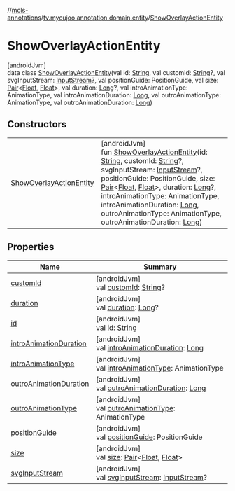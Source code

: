 //[mcls-annotations](../../../index.md)/[tv.mycujoo.annotation.domain.entity](../index.md)/[ShowOverlayActionEntity](index.md)

# ShowOverlayActionEntity

[androidJvm]\
data class [ShowOverlayActionEntity](index.md)(val id: [String](https://kotlinlang.org/api/latest/jvm/stdlib/kotlin/-string/index.html), val customId: [String](https://kotlinlang.org/api/latest/jvm/stdlib/kotlin/-string/index.html)?, val svgInputStream: [InputStream](https://developer.android.com/reference/kotlin/java/io/InputStream.html)?, val positionGuide: PositionGuide, val size: [Pair](https://kotlinlang.org/api/latest/jvm/stdlib/kotlin/-pair/index.html)&lt;[Float](https://kotlinlang.org/api/latest/jvm/stdlib/kotlin/-float/index.html), [Float](https://kotlinlang.org/api/latest/jvm/stdlib/kotlin/-float/index.html)&gt;, val duration: [Long](https://kotlinlang.org/api/latest/jvm/stdlib/kotlin/-long/index.html)?, val introAnimationType: AnimationType, val introAnimationDuration: [Long](https://kotlinlang.org/api/latest/jvm/stdlib/kotlin/-long/index.html), val outroAnimationType: AnimationType, val outroAnimationDuration: [Long](https://kotlinlang.org/api/latest/jvm/stdlib/kotlin/-long/index.html))

## Constructors

| | |
|---|---|
| [ShowOverlayActionEntity](-show-overlay-action-entity.md) | [androidJvm]<br>fun [ShowOverlayActionEntity](-show-overlay-action-entity.md)(id: [String](https://kotlinlang.org/api/latest/jvm/stdlib/kotlin/-string/index.html), customId: [String](https://kotlinlang.org/api/latest/jvm/stdlib/kotlin/-string/index.html)?, svgInputStream: [InputStream](https://developer.android.com/reference/kotlin/java/io/InputStream.html)?, positionGuide: PositionGuide, size: [Pair](https://kotlinlang.org/api/latest/jvm/stdlib/kotlin/-pair/index.html)&lt;[Float](https://kotlinlang.org/api/latest/jvm/stdlib/kotlin/-float/index.html), [Float](https://kotlinlang.org/api/latest/jvm/stdlib/kotlin/-float/index.html)&gt;, duration: [Long](https://kotlinlang.org/api/latest/jvm/stdlib/kotlin/-long/index.html)?, introAnimationType: AnimationType, introAnimationDuration: [Long](https://kotlinlang.org/api/latest/jvm/stdlib/kotlin/-long/index.html), outroAnimationType: AnimationType, outroAnimationDuration: [Long](https://kotlinlang.org/api/latest/jvm/stdlib/kotlin/-long/index.html)) |

## Properties

| Name | Summary |
|---|---|
| [customId](custom-id.md) | [androidJvm]<br>val [customId](custom-id.md): [String](https://kotlinlang.org/api/latest/jvm/stdlib/kotlin/-string/index.html)? |
| [duration](duration.md) | [androidJvm]<br>val [duration](duration.md): [Long](https://kotlinlang.org/api/latest/jvm/stdlib/kotlin/-long/index.html)? |
| [id](id.md) | [androidJvm]<br>val [id](id.md): [String](https://kotlinlang.org/api/latest/jvm/stdlib/kotlin/-string/index.html) |
| [introAnimationDuration](intro-animation-duration.md) | [androidJvm]<br>val [introAnimationDuration](intro-animation-duration.md): [Long](https://kotlinlang.org/api/latest/jvm/stdlib/kotlin/-long/index.html) |
| [introAnimationType](intro-animation-type.md) | [androidJvm]<br>val [introAnimationType](intro-animation-type.md): AnimationType |
| [outroAnimationDuration](outro-animation-duration.md) | [androidJvm]<br>val [outroAnimationDuration](outro-animation-duration.md): [Long](https://kotlinlang.org/api/latest/jvm/stdlib/kotlin/-long/index.html) |
| [outroAnimationType](outro-animation-type.md) | [androidJvm]<br>val [outroAnimationType](outro-animation-type.md): AnimationType |
| [positionGuide](position-guide.md) | [androidJvm]<br>val [positionGuide](position-guide.md): PositionGuide |
| [size](size.md) | [androidJvm]<br>val [size](size.md): [Pair](https://kotlinlang.org/api/latest/jvm/stdlib/kotlin/-pair/index.html)&lt;[Float](https://kotlinlang.org/api/latest/jvm/stdlib/kotlin/-float/index.html), [Float](https://kotlinlang.org/api/latest/jvm/stdlib/kotlin/-float/index.html)&gt; |
| [svgInputStream](svg-input-stream.md) | [androidJvm]<br>val [svgInputStream](svg-input-stream.md): [InputStream](https://developer.android.com/reference/kotlin/java/io/InputStream.html)? |
